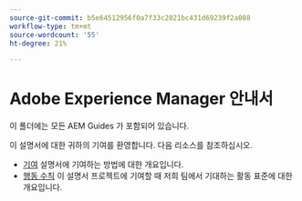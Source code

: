 ```yaml
---
source-git-commit: b5e64512956f0a7f33c2021bc431d69239f2a088
workflow-type: tm+mt
source-wordcount: '55'
ht-degree: 21%

---
```

# Adobe Experience Manager 안내서

이 폴더에는 모든 AEM Guides 가 포함되어 있습니다.

이 설명서에 대한 귀하의 기여를 환영합니다. 다음 리소스를 참조하십시오.

* [기여](contributing.md) 설명서에 기여하는 방법에 대한 개요입니다.
* [행동 수칙](code-of-conduct.md) 이 설명서 프로젝트에 기여할 때 저희 팀에서 기대하는 활동 표준에 대한 개요입니다.

